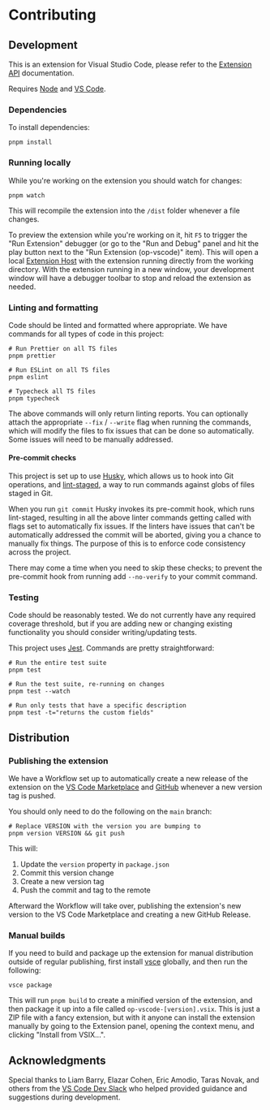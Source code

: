 # Contributing

## Development

This is an extension for Visual Studio Code, please refer to the [Extension API](https://code.visualstudio.com/api) documentation.

Requires [Node](https://nodejs.org/en/) and [VS Code](https://code.visualstudio.com/).

### Dependencies

To install dependencies:

```shell
pnpm install
```

### Running locally

While you're working on the extension you should watch for changes:

```shell
pnpm watch
```

This will recompile the extension into the `/dist` folder whenever a file changes.

To preview the extension while you're working on it, hit `F5` to trigger the "Run Extension" debugger (or go to the "Run and Debug" panel and hit the play button next to the "Run Extension (op-vscode)" item). This will open a local [Extension Host](https://code.visualstudio.com/api/advanced-topics/extension-host) with the extension running directly from the working directory. With the extension running in a new window, your development window will have a debugger toolbar to stop and reload the extension as needed.

### Linting and formatting

Code should be linted and formatted where appropriate. We have commands for all types of code in this project:

```shell
# Run Prettier on all TS files
pnpm prettier

# Run ESLint on all TS files
pnpm eslint

# Typecheck all TS files
pnpm typecheck
```

The above commands will only return linting reports. You can optionally attach the appropriate `--fix` / `--write` flag when running the commands, which will modify the files to fix issues that can be done so automatically. Some issues will need to be manually addressed.

#### Pre-commit checks

This project is set up to use [Husky](https://typicode.github.io/husky/), which allows us to hook into Git operations, and [lint-staged](https://www.npmjs.com/package/lint-staged), a way to run commands against globs of files staged in Git.

When you run `git commit` Husky invokes its pre-commit hook, which runs lint-staged, resulting in all the above linter commands getting called with flags set to automatically fix issues. If the linters have issues that can't be automatically addressed the commit will be aborted, giving you a chance to manually fix things. The purpose of this is to enforce code consistency across the project.

There may come a time when you need to skip these checks; to prevent the pre-commit hook from running add `--no-verify` to your commit command.

### Testing

Code should be reasonably tested. We do not currently have any required coverage threshold, but if you are adding new or changing existing functionality you should consider writing/updating tests.

This project uses [Jest](https://jestjs.io/). Commands are pretty straightforward:

```shell
# Run the entire test suite
pnpm test

# Run the test suite, re-running on changes
pnpm test --watch

# Run only tests that have a specific description
pnpm test -t="returns the custom fields"
```

## Distribution

### Publishing the extension

We have a Workflow set up to automatically create a new release of the extension on the [VS Code Marketplace](https://marketplace.visualstudio.com/items?itemName=1Password.op-vscode) and [GitHub](https://github.com/1Password/op-vscode/releases) whenever a new version tag is pushed.

You should only need to do the following on the `main` branch:

```shell
# Replace VERSION with the version you are bumping to
pnpm version VERSION && git push
```

This will:

1. Update the `version` property in `package.json`
2. Commit this version change
3. Create a new version tag
4. Push the commit and tag to the remote

Afterward the Workflow will take over, publishing the extension's new version to the VS Code Marketplace and creating a new GitHub Release.

### Manual builds

If you need to build and package up the extension for manual distribution outside of regular publishing, first install [vsce](https://github.com/microsoft/vscode-vsce) globally, and then run the following:

```shell
vsce package
```

This will run `pnpm build` to create a minified version of the extension, and then package it up into a file called `op-vscode-[version].vsix`. This is just a ZIP file with a fancy extension, but with it anyone can install the extension manually by going to the Extension panel, opening the context menu, and clicking "Install from VSIX...".

## Acknowledgments

Special thanks to Liam Barry, Elazar Cohen, Eric Amodio, Taras Novak, and others from the [VS Code Dev Slack](https://aka.ms/vscode-dev-community) who helped provided guidance and suggestions during development.
